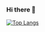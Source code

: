 ### Hi there 👋

[![Top Langs](https://github-readme-stats.vercel.app/api/top-langs/?username=akkadhim)](https://github.com/anuraghazra/github-readme-stats)
